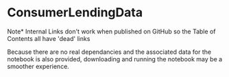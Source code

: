 # ConsumerLendingData
Note* Internal Links don't work when published on GitHub so the Table of Contents all have 'dead' links

Because there are no real dependancies and the associated data for the notebook is also provided, downloading and running the notebook may be a smoother experience. 
